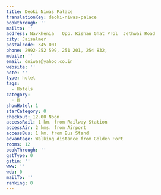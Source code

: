 ```yaml
---
title: Deoki Niwas Palace
translationKey: deoki-niwas-palace
bookthrough: ''
mailto: ''
address: Navkhenia   Opp. Kishan Ghat Prol  Jethwai Road
city: Jaisalmer
postalcode: 345 001
phone: 2992-252 599, 251 201, 254 832,
mobile: ''
email: dniwas@yahoo.co.in
website: ''
note: ''
type: hotel
tags:
  - Hotels
category:
  - H
showHotel: 1
starCategory: 0
checkout: 12.00 Noon
accessRail: 1 km. from Railway Station
accessAir: 2 kms. from Airport
accessBus: 1 km. from Bus Stand
advantage: Walking distance from Golden Fort
rooms: 12
bookThrough: ''
gstType: 0
gstin: ''
www: ''
web: 0
mailTo: ''
ranking: 0
---
```







